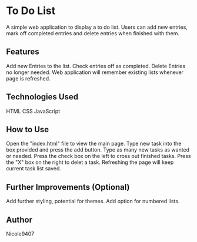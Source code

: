 # To Do List

A simple web application to display a to do list. Users can add new entries, mark off completed entries and delete entries when finished with them.

## Features
Add new Entries to the list.
Check entries off as completed.
Delete Entries no longer needed.
Web application will remember existing lists whenever page is refreshed.

## Technologies Used
HTML
CSS
JavaScript

## How to Use
Open the "index.html" file to view the main page.
Type new task into the box provided and press the add button.
Type as many new tasks as wanted or needed. 
Press the check box on the left to cross out finished tasks.
Press the "X" box on the right to delet a task.
Refreshing the page will keep current task list saved.

## Further Improvements (Optional)

Add further styling, potential for themes.
Add option for numbered lists.

## Author

Nicole9407
